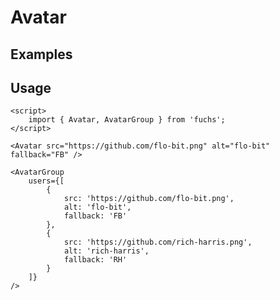<script>
	import Example from './Example.svelte';
</script>

# Avatar

## Examples

<Example />

## Usage

```svelte
<script>
	import { Avatar, AvatarGroup } from 'fuchs';
</script>

<Avatar src="https://github.com/flo-bit.png" alt="flo-bit" fallback="FB" />

<AvatarGroup
	users={[
		{
			src: 'https://github.com/flo-bit.png',
			alt: 'flo-bit',
			fallback: 'FB'
		},
		{
			src: 'https://github.com/rich-harris.png',
			alt: 'rich-harris',
			fallback: 'RH'
		}
	]}
/>
```
